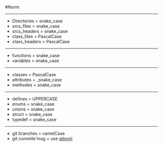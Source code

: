 #Norm:
  ____________________________
  * Directories     = snake_case
  * srcs_files      = snake_case
  * srcs_headers    = snake_case
  * class_files     = PascalCase
  * class_headers   = PascalCase  
  _____________________________
  * functions       = snake_case
  * variables       = snake_case
  _____________________________
  * classes         = PascalCase
  * attributes      = _snake_case
  * methodes        = snake_case
  _____________________________
  * defines         = UPPERCASE
  * enums           = snake_case  
  * unions          = snake_case  
  * struct          = snake_case 
  * typedef         = snake_case
  _____________________________
  * git branches    = camelCase
  * git commits'msg = use [gitmoji](https://gitmoji.dev/)
